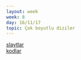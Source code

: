 ```yaml
---
layout: week
week: 8
day: 16/11/17
topic: Çok boyutlu diziler
---
```

[slaytlar](../files/mtk467-oop/week8/NYP-Hafta8.pdf)  
[kodlar](../files/mtk467-oop/week8/Hafta8Kodlar.zip) 